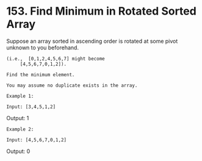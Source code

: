 # 153. Find Minimum in Rotated Sorted Array

Suppose an array sorted in ascending order is rotated at some pivot unknown to you
        beforehand.

    (i.e.,  [0,1,2,4,5,6,7] might become
         [4,5,6,7,0,1,2]).

    Find the minimum element.

    You may assume no duplicate exists in the array.

    Example 1:

    Input: [3,4,5,1,2]
Output: 1

    Example 2:

    Input: [4,5,6,7,0,1,2]
Output: 0